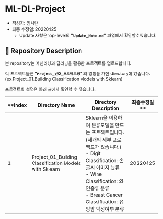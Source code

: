 # ML-DL-Project



- 작성자: 임새란
- 최종 수정일: 20220425
    - Update 사항은 top-level의 **"`Update_Note.md`"** 파일에서 확인할수있습니다.
    


## 📃 **Repository Description**



본 repository는 머신러닝과 딥러닝을 활용한 프로젝트를 업로드합니다.

각 프로젝트들은 **“`Project_번호_프로젝트명`”** 의 명칭을 가진 directory에 있습니다. (ex.Project_01_Building Classification Models with Sklearn)

프로젝트별 설명은 아래 표에서 확인할 수 있습니다.

| **Index | Directory Name | Directory Description | 최종수정일** |
| --- | --- | --- | --- |
| 1 | Project_01_Building Classification Models with Sklearn | Sklearn을 이용하여 분류모델을 만드는 프로젝트입니다. (세개의 세부 프로젝트가 있습니다.)<br>- Digit Classification: 손글씨 이미지 분류</br> - Wine Classification: 와인종류 분류</br> - Breast Cancer Classification: 유방암 악성여부 분류</br>  | 20220425 |
